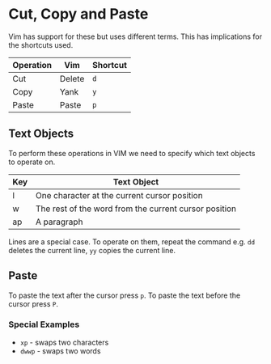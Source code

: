 # Cut, Copy and Paste

Vim has support for these but uses different terms. This has implications for the shortcuts used.

| Operation | Vim    | Shortcut |
| -- | -- | -- |
| Cut       | Delete | `d`      |
| Copy      | Yank   | `y`      |
| Paste     | Paste  | `p`      |

## Text Objects

To perform these operations in VIM we need to specify which text objects to operate on.

| Key | Text Object                                  |
| -- | -- | 
| l   | One character at the current cursor position |
| w   | The rest of the word from the current cursor position |
| ap  | A paragraph |

Lines are a special case. To operate on them, repeat the command e.g. `dd` deletes the current line, `yy` copies the current line.

## Paste

To paste the text after the cursor press `p`. To paste the text before the cursor press `P`.

### Special Examples

* `xp` - swaps two characters
* `dwwp` - swaps two words